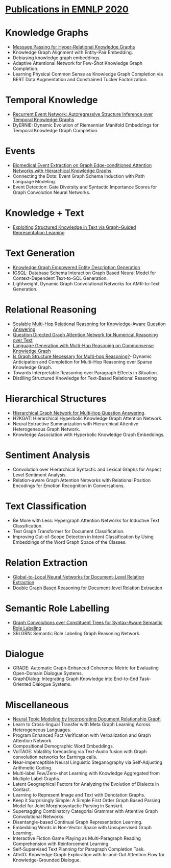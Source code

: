 # [Publications in EMNLP 2020](https://2020.emnlp.org/papers/main) 



# Knowledge Graphs
- [Message Passing for Hyper-Relational Knowledge Graphs](https://github.com/naganandy/graph-based-deep-learning-literature/blob/master/conference-publications/folders/publications_emnlp20/stare_emnlp20/README.md)
- Knowledge Graph Alignment with Entity-Pair Embedding. 
- Debiasing knowledge graph embeddings. 
- Adaptive Attentional Network for Few-Shot Knowledge Graph Completion. 
- Learning Physical Common Sense as Knowledge Graph Completion via BERT Data Augmentation and Constrained Tucker Factorization. 



# Temporal Knowledge
- [Recurrent Event Network: Autoregressive Structure Inference over Temporal Knowledge Graphs](https://github.com/naganandy/graph-based-deep-learning-literature/blob/master/conference-publications/folders/publications_emnlp20/renet_emnlp20/README.md)
- DyERNIE: Dynamic Evolution of Riemannian Manifold Embeddings for Temporal Knowledge Graph Completion.



# Events
- [Biomedical Event Extraction on Graph Edge-conditioned Attention Networks with Hierarchical Knowledge Graphs](https://github.com/naganandy/graph-based-deep-learning-literature/blob/master/conference-publications/folders/publications_emnlp20/geanet_emnlp20/README.md)
- Connecting the Dots: Event Graph Schema Induction with Path Language Modeling. 
- Event Detection: Gate Diversity and Syntactic Importance Scores for Graph Convolution Neural Networks. 



# Knowledge + Text
- [Exploiting Structured Knowledge in Text via Graph-Guided Representation Learning](https://github.com/naganandy/graph-based-deep-learning-literature/blob/master/conference-publications/folders/publications_emnlp20/glm_emnlp20/README.md)



# Text Generation
- [Knowledge Graph Empowered Entity Description Generation](https://github.com/naganandy/graph-based-deep-learning-literature/blob/master/conference-publications/folders/publications_emnlp20/mgcn_emnlp20/README.md)
- IGSQL: Database Schema Interaction Graph Based Neural Model for Context-Dependent Text-to-SQL Generation. 
- Lightweight, Dynamic Graph Convolutional Networks for AMR-to-Text Generation. 



# Relational Reasoning
- [Scalable Multi-Hop Relational Reasoning for Knowledge-Aware Question Answering](https://github.com/naganandy/graph-based-deep-learning-literature/blob/master/conference-publications/folders/publications_emnlp20/mhgrn_emnlp20/README.md)
- [Question Directed Graph Attention Network for Numerical Reasoning over Text](https://github.com/naganandy/graph-based-deep-learning-literature/blob/master/conference-publications/folders/publications_emnlp20/qdgat_emnlp20/README.md)
- [Language Generation with Multi-Hop Reasoning on Commonsense Knowledge Graph](https://github.com/naganandy/graph-based-deep-learning-literature/blob/master/conference-publications/folders/publications_emnlp20/grf_emnlp20/README.md)
- [Is Graph Structure Necessary for Multi-hop Reasoning?](https://github.com/naganandy/graph-based-deep-learning-literature/blob/master/conference-publications/folders/publications_emnlp20/gmhr_emnlp20/README.md)- Dynamic Anticipation and Completion for Multi-Hop Reasoning over Sparse Knowledge Graph. 
- Towards Interpretable Reasoning over Paragraph Effects in Situation. 
- Distilling Structured Knowledge for Text-Based Relational Reasoning



# Hierarchical Structures
- [Hierarchical Graph Network for Multi-hop Question Answering](https://github.com/naganandy/graph-based-deep-learning-literature/blob/master/conference-publications/folders/publications_emnlp20/hgn_emnlp20/README.md). 
- H2KGAT: Hierarchical Hyperbolic Knowledge Graph Attention Network. 
- Neural Extractive Summarization with Hierarchical Attentive Heterogeneous Graph Network. 
- Knowledge Association with Hyperbolic Knowledge Graph Embeddings. 



# Sentiment Analysis
- Convolution over Hierarchical Syntactic and Lexical Graphs for Aspect Level Sentiment Analysis. 
- Relation-aware Graph Attention Networks with Relational Position Encodings for Emotion Recognition in Conversations. 



# Text Classification
- Be More with Less: Hypergraph Attention Networks for Inductive Text Classification. 
- Text Graph Transformer for Document Classification. 
- Improving Out-of-Scope Detection in Intent Classification by Using Embeddings of the Word Graph Space of the Classes.



# Relation Extraction
- [Global-to-Local Neural Networks for Document-Level Relation Extraction](https://github.com/naganandy/graph-based-deep-learning-literature/blob/master/conference-publications/folders/publications_emnlp20/glre_emnlp20/README.md)
- [Double Graph Based Reasoning for Document-level Relation Extraction](https://github.com/naganandy/graph-based-deep-learning-literature/blob/master/conference-publications/folders/publications_emnlp20/gain_emnlp20/README.md)



# Semantic Role Labelling
- [Graph Convolutions over Constituent Trees for Syntax-Aware Semantic Role Labeling](https://github.com/naganandy/graph-based-deep-learning-literature/blob/master/conference-publications/folders/publications_emnlp20/spangcn_emnlp20/README.md)
- SRLGRN: Semantic Role Labeling Graph Reasoning Network. 



# Dialogue
- GRADE: Automatic Graph-Enhanced Coherence Metric for Evaluating Open-Domain Dialogue Systems. 
- GraphDialog: Integrating Graph Knowledge into End-to-End Task-Oriented Dialogue Systems.  



# Miscellaneous
- [Neural Topic Modeling by Incorporating Document Relationship Graph](https://github.com/naganandy/graph-based-deep-learning-literature/blob/master/conference-publications/folders/publications_emnlp20/gtm_emnlp20/README.md)
- Learn to Cross-lingual Transfer with Meta Graph Learning Across Heterogeneous Languages. 
- Program Enhanced Fact Verification with Verbalization and Graph Attention Network. 
- Compositional Demographic Word Embeddings. 
- VolTAGE: Volatility forecasting via Text-Audio fusion with Graph convolution networks for Earnings calls. 
- Near-imperceptible Neural Linguistic Steganography via Self-Adjusting Arithmetic Coding. 
- Multi-label Few/Zero-shot Learning with Knowledge Aggregated from Multiple Label Graphs. 
- Latent Geographical Factors for Analyzing the Evolution of Dialects in Contact. 
- Learning to Represent Image and Text with Denotation Graphs. 
- Keep it Surprisingly Simple: A Simple First Order Graph Based Parsing Model for Joint Morphosyntactic Parsing in Sanskrit. 
- Supertagging Combinatory Categorial Grammar with Attentive Graph Convolutional Networks. 
- Disentangle-based Continual Graph Representation Learning. 
- Embedding Words in Non-Vector Space with Unsupervised Graph Learning. 
- Interactive Fiction Game Playing as Multi-Paragraph Reading Comprehension with Reinforcement Learning. 
- Self-Supervised Text Planning for Paragraph Completion Task. 
- AttnIO: Knowledge Graph Exploration with In-and-Out Attention Flow for Knowledge-Grounded Dialogue. 